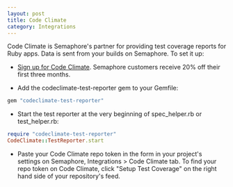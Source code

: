 ```yaml
---
layout: post
title: Code Climate
category: Integrations
---
```


Code Climate is Semaphore's partner for providing test coverage reports for Ruby apps. Data is sent from your builds on Semaphore. To set it up:

- [Sign up for Code Climate](https://codeclimate.com/partners/semaphore). Semaphore customers receive 20% off their first three months.

- Add the codeclimate-test-reporter gem to your Gemfile:

```ruby
gem "codeclimate-test-reporter"
```

- Start the test reporter at the very beginning of spec\_helper.rb or test\_helper.rb:

```ruby
require "codeclimate-test-reporter"
CodeClimate::TestReporter.start
```

- Paste your Code Climate repo token in the form in your project's settings on Semaphore, Integrations > Code Climate tab. To find your repo token on Code Climate, click "Setup Test Coverage" on the right hand side of your repository's feed.
